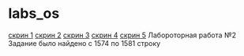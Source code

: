 # labs_os
<a href="./Снимок экрана 2025-09-08 в 13.31.59.png">скрин 1</a>
<a href="./Снимок экрана 2025-09-08 в 13.32.12.png">скрин 2</a>
<a href="./Снимок экрана 2025-09-08 в 13.34.14.png">скрин 3</a>
<a href="./Снимок экрана 2025-09-08 в 13.38.42.png">скрин 4</a>
<a href="./Снимок экрана 2025-09-08 в 14.21.54.png">скрин 5</a>
Лабороторная работа №2 Задание было найдено с 1574 по 1581 строку

